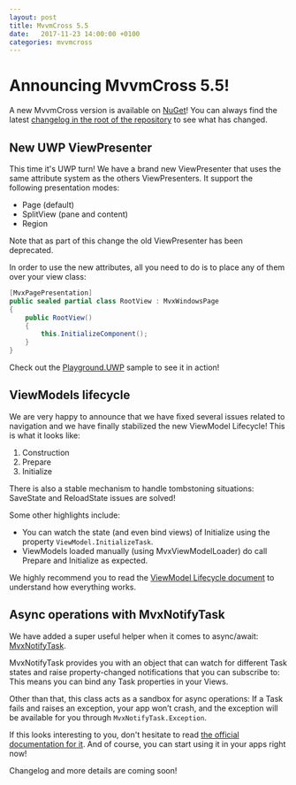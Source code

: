 ```yaml
---
layout: post
title: MvvmCross 5.5
date:   2017-11-23 14:00:00 +0100
categories: mvvmcross
---
```


# Announcing MvvmCross 5.5!

A new MvvmCross version is available on [NuGet](https://www.nuget.org/packages/MvvmCross/5.5.0)! You can always find the latest [changelog in the root of the repository](https://github.com/MvvmCross/MvvmCross/blob/develop/CHANGELOG.md) to see what has changed.

## New UWP ViewPresenter

This time it's UWP turn! We have a brand new ViewPresenter that uses the same attribute system as the others ViewPresenters. It support the following presentation modes:

- Page (default)
- SplitView (pane and content)
- Region

Note that as part of this change the old ViewPresenter has been deprecated. 

In order to use the new attributes, all you need to do is to place any of them over your view class:

```c#
[MvxPagePresentation]
public sealed partial class RootView : MvxWindowsPage
{
    public RootView()
    {
        this.InitializeComponent();
    }
}
```

Check out the [Playground.UWP](https://github.com/MvvmCross/MvvmCross/tree/develop/TestProjects/Playground/Playground.Uwp) sample to see it in action!

## ViewModels lifecycle

We are very happy to announce that we have fixed several issues related to navigation and we have finally stabilized the new ViewModel Lifecycle! This is what it looks like:

1. Construction
2. Prepare
3. Initialize

There is also a stable mechanism to handle tombstoning situations: SaveState and ReloadState issues are solved!

Some other highlights include:
- You can watch the state (and even bind views) of Initialize using the property `ViewModel.InitializeTask`.
- ViewModels loaded manually (using MvxViewModelLoader) do call Prepare and Initialize as expected.

We highly recommend you to read the [ViewModel Lifecycle document](https://www.mvvmcross.com/documentation/fundamentals/viewmodel-lifecycle) to understand how everything works.

## Async operations with MvxNotifyTask

We have added a super useful helper when it comes to async/await: [MvxNotifyTask](https://github.com/MvvmCross/MvvmCross/blob/develop/MvvmCross/Core/Core/ViewModels/MvxNotifyTask.cs).

MvxNotifyTask provides you with an object that can watch for different Task states and raise property-changed notifications that you can subscribe to: This means you can bind any Task properties in your Views.

Other than that, this class acts as a sandbox for async operations: If a Task fails and raises an exception, your app won’t crash, and the exception will be available for you through `MvxNotifyTask.Exception`.

If this looks interesting to you, don't hesitate to read [the official documentation for it](https://www.mvvmcross.com/documentation/fundamentals/mvxnotifytask?scroll=225). And of course, you can start using it in your apps right now!



Changelog and more details are coming soon!